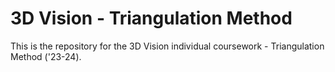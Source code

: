 # 3D Vision - Triangulation Method

This is the repository for the 3D Vision individual coursework - Triangulation Method ('23-24).
